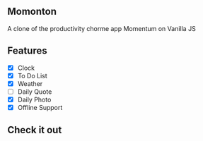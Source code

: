 ## Momonton
A clone of the productivity chorme app Momentum on Vanilla JS  
  
## Features  
- [x] Clock  
- [x] To Do List  
- [x] Weather  
- [ ] Daily Quote  
- [x] Daily Photo  
- [x] Offline Support  
  
## Check it out  

